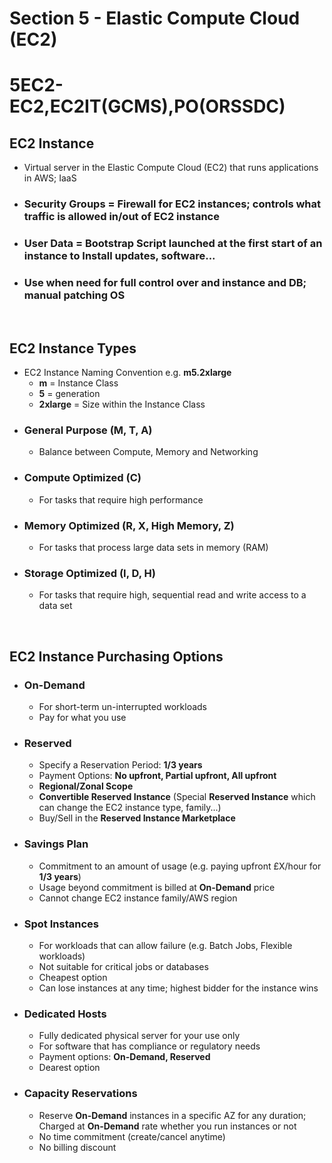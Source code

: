 # Section 5 - Elastic Compute Cloud (EC2)

# **5EC2-EC2,EC2IT(GCMS),PO(ORSSDC)**

## **EC2 Instance**
- Virtual server in the Elastic Compute Cloud (EC2) that runs applications in AWS; IaaS
- ### **Security Groups** = Firewall for EC2 instances; controls what traffic is allowed in/out of EC2 instance
- ### **User Data** = **Bootstrap Script** launched at the first start of an instance to Install updates, software...
- ### Use when need for full control over and instance and DB; manual patching OS

<br>

## **EC2 Instance Types**
- EC2 Instance Naming Convention e.g. **m5.2xlarge**
	- **m** = Instance Class
	- **5** = generation
	- **2xlarge** = Size within the Instance Class
- ### **General Purpose (M, T, A)**
	- Balance between Compute, Memory and Networking
- ### **Compute Optimized (C)**
	- For tasks that require high performance
- ### **Memory Optimized (R, X, High Memory, Z)**
	- For tasks that process large data sets in memory (RAM)
- ### **Storage Optimized (I, D, H)**
	- For tasks that require high, sequential read and write access to a data set

<br>

## **EC2 Instance Purchasing Options**
- ### **On-Demand**
	- For short-term un-interrupted workloads
	- Pay for what you use
- ### **Reserved**
	- Specify a Reservation Period: **1/3 years**
	- Payment Options: **No upfront, Partial upfront, All upfront**
	- **Regional/Zonal Scope**
	- **Convertible Reserved Instance** (Special **Reserved Instance** which can change the EC2 instance type, family...)
	- Buy/Sell in the **Reserved Instance Marketplace**
- ### **Savings Plan**
	- Commitment to an amount of usage (e.g. paying upfront £X/hour for **1/3 years**)
	- Usage beyond commitment is billed at **On-Demand** price
	- Cannot change EC2 instance family/AWS region
- ### **Spot Instances**
	- For workloads that can allow failure (e.g. Batch Jobs, Flexible workloads)
	- Not suitable for critical jobs or databases
	- Cheapest option
	- Can lose instances at any time; highest bidder for the instance wins
- ### **Dedicated Hosts**
	- Fully dedicated physical server for your use only
	- For software that has compliance or regulatory needs
	- Payment options: **On-Demand, Reserved**
	- Dearest option
- ### **Capacity Reservations**
	- Reserve **On-Demand** instances in a specific AZ for any duration; Charged at **On-Demand** rate whether you run instances or not
	- No time commitment (create/cancel anytime)
	- No billing discount
